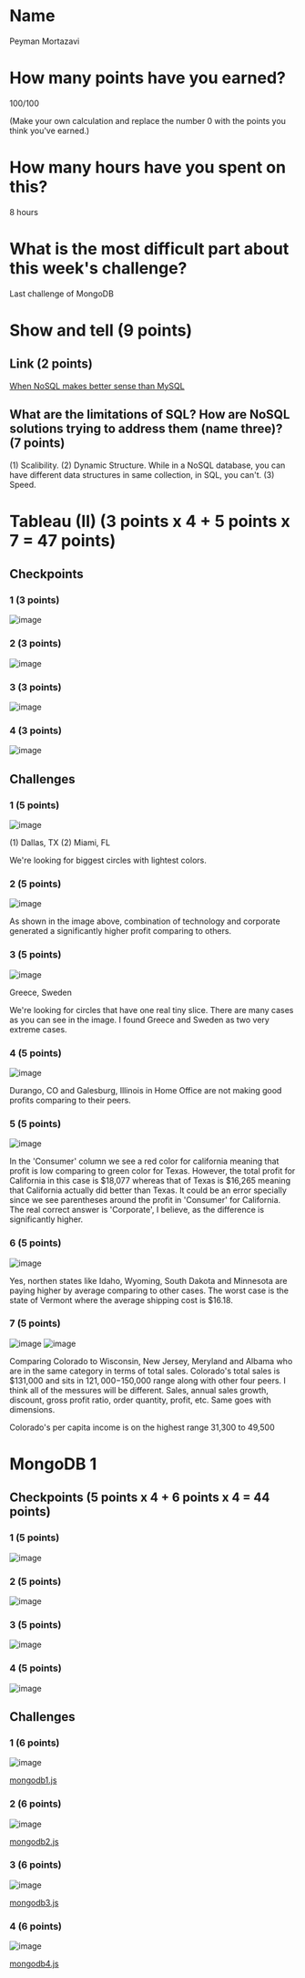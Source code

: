 # Name

Peyman Mortazavi

# How many points have you earned?

100/100

(Make your own calculation and replace the number 0 with the points you think you've earned.)

# How many hours have you spent on this?

8 hours

# What is the most difficult part about this week's challenge?

Last challenge of MongoDB

# Show and tell (9 points)

## Link (2 points)

[When NoSQL makes better sense than MySQL](https://www.ibm.com/developerworks/community/blogs/theTechTrek/entry/when_nosql_makes_better_sense_than_mysql8?lang=en)

## What are the limitations of SQL? How are NoSQL solutions trying to address them (name three)? (7 points)

(1) Scalibility.
(2) Dynamic Structure. While in a NoSQL database, you can have different data structures in same collection, in SQL, you can't.
(3) Speed.

# Tableau (II) (3 points x 4 + 5 points x 7 = 47 points)

## Checkpoints

### 1 (3 points)

![image](https://dl.dropboxusercontent.com/u/44502811/Big%20Data%20ScreenShots/Week%206/a.chk1.png)

### 2 (3 points)

![image](https://dl.dropboxusercontent.com/u/44502811/Big%20Data%20ScreenShots/Week%206/a.chk2.png)

### 3 (3 points)

![image](https://dl.dropboxusercontent.com/u/44502811/Big%20Data%20ScreenShots/Week%206/a.chk3.png)

### 4 (3 points)

![image](https://dl.dropboxusercontent.com/u/44502811/Big%20Data%20ScreenShots/Week%206/a.chk4.png)

## Challenges

### 1 (5 points)

![image](https://dl.dropboxusercontent.com/u/44502811/Big%20Data%20ScreenShots/Week%206/a.chl1.png)

(1) Dallas, TX 		(2) Miami, FL

We're looking for biggest circles with lightest colors.

### 2 (5 points)

![image](https://dl.dropboxusercontent.com/u/44502811/Big%20Data%20ScreenShots/Week%206/a.chl2.png)

As shown in the image above, combination of technology and corporate generated a significantly higher profit comparing to others.

### 3 (5 points)

![image](https://dl.dropboxusercontent.com/u/44502811/Big%20Data%20ScreenShots/Week%206/a.chl3.png)

Greece, Sweden

We're looking for circles that have one real tiny slice. There are many cases as you can see in the image. I found Greece and Sweden as two very extreme cases.

### 4 (5 points)

![image](https://dl.dropboxusercontent.com/u/44502811/Big%20Data%20ScreenShots/Week%206/a.chl4.png)

Durango, CO and Galesburg, Illinois in Home Office are not making good profits comparing to their peers.

### 5 (5 points)

![image](https://dl.dropboxusercontent.com/u/44502811/Big%20Data%20ScreenShots/Week%206/a.chl5.png)

In the 'Consumer' column we see a red color for california meaning that profit is low comparing to green color for Texas. However, the total profit for California in this case is $18,077 whereas that of Texas is $16,265 meaning that California actually did better than Texas. It could be an error specially since we see parentheses around the profit in 'Consumer' for California. The real correct answer is 'Corporate', I believe, as the difference is significantly higher.

### 6 (5 points)

![image](https://dl.dropboxusercontent.com/u/44502811/Big%20Data%20ScreenShots/Week%206/a.chl6.png)

Yes, northen states like Idaho, Wyoming, South Dakota and Minnesota are paying higher by average comparing to other cases. The worst case is the state of Vermont where the average shipping cost is $16.18.

### 7 (5 points)

![image](https://dl.dropboxusercontent.com/u/44502811/Big%20Data%20ScreenShots/Week%206/a.chl71.png)
![image](https://dl.dropboxusercontent.com/u/44502811/Big%20Data%20ScreenShots/Week%206/a.chl72.png)

Comparing Colorado to Wisconsin, New Jersey, Meryland and Albama who are in the same category in terms of total sales. Colorado's total sales is $131,000 and sits in $121,000-$150,000 range along with other four peers. I think all of the messures will be different. Sales, annual sales growth, discount, gross profit ratio, order quantity, profit, etc. Same goes with dimensions.

Colorado's per capita income is on the highest range 31,300 to 49,500


# MongoDB 1

## Checkpoints (5 points x 4 + 6 points x 4 = 44  points)

### 1 (5 points)

![image](https://dl.dropboxusercontent.com/u/44502811/Big%20Data%20ScreenShots/Week%206/b.chk1.png)

### 2 (5 points)

![image](https://dl.dropboxusercontent.com/u/44502811/Big%20Data%20ScreenShots/Week%206/b.chk2.png)

### 3 (5 points)

![image](https://dl.dropboxusercontent.com/u/44502811/Big%20Data%20ScreenShots/Week%206/b.chk3.png)

### 4 (5 points)

![image](https://dl.dropboxusercontent.com/u/44502811/Big%20Data%20ScreenShots/Week%206/b.chk4.png)

## Challenges


### 1 (6 points)

![image](https://dl.dropboxusercontent.com/u/44502811/Big%20Data%20ScreenShots/Week%206/b.chl1.png)

[mongodb1.js](mongodb1.js)

### 2 (6 points)

![image](https://dl.dropboxusercontent.com/u/44502811/Big%20Data%20ScreenShots/Week%206/l.png)

[mongodb2.js](mongodb2.js)

### 3 (6 points)

![image](https://dl.dropboxusercontent.com/u/44502811/Big%20Data%20ScreenShots/Week%206/b.chl2.png)

[mongodb3.js](mongodb3.js)

### 4 (6 points)

![image](https://dl.dropboxusercontent.com/u/44502811/Big%20Data%20ScreenShots/Week%206/b.chl3.png)

[mongodb4.js](mongodb4.js)
